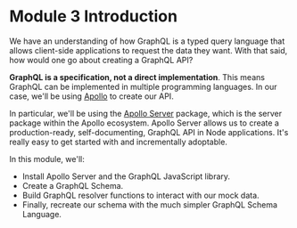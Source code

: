 # Module 3 Introduction

We have an understanding of how GraphQL is a typed query language that allows client-side applications to request the data they want. With that said, how would one go about creating a GraphQL API?

**GraphQL is a specification, not a direct implementation**. This means GraphQL can be implemented in multiple programming languages. In our case, we'll be using [Apollo](https://www.apollographql.com/) to create our API.

In particular, we'll be using the [Apollo Server](https://www.apollographql.com/docs/apollo-server/) package, which is the server package within the Apollo ecosystem. Apollo Server allows us to create a production-ready, self-documenting, GraphQL API in Node applications. It's really easy to get started with and incrementally adoptable.

In this module, we'll:

- Install Apollo Server and the GraphQL JavaScript library.
- Create a GraphQL Schema.
- Build GraphQL resolver functions to interact with our mock data.
- Finally, recreate our schema with the much simpler GraphQL Schema Language.
